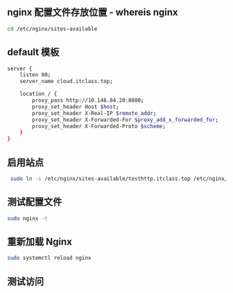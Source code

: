 ## nginx 配置文件存放位置 - whereis nginx
```bash
cd /etc/nginx/sites-available
```

## default 模板

```bash
server {
    listen 80;
    server_name cloud.itclass.top;

    location / {
        proxy_pass http://10.146.84.20:8800;
        proxy_set_header Host $host;
        proxy_set_header X-Real-IP $remote_addr;
        proxy_set_header X-Forwarded-For $proxy_add_x_forwarded_for;
        proxy_set_header X-Forwarded-Proto $scheme;
    }
}

```

## 启用站点

```bash
 sudo ln -s /etc/nginx/sites-available/testhttp.itclass.top /etc/nginx/sites-enabled/
```

## 测试配置文件

```bash
sudo nginx -t
```

## 重新加载 Nginx
```bash
sudo systemctl reload nginx
```

## 测试访问 